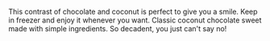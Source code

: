 This contrast of chocolate and coconut is perfect to give you a smile.  Keep in freezer and enjoy it whenever you want. Classic coconut chocolate sweet made with simple ingredients. So decadent, you just can't say no!
